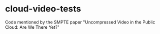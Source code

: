 # cloud-video-tests
Code mentioned by the SMPTE paper "Uncompressed Video in the Public Cloud: Are We There Yet?"
